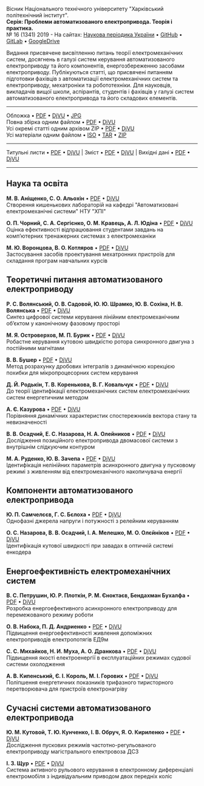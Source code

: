Вісник Національного технічного університету "Харківський політехнічний інститут".  
**Серія: Проблеми автоматизованого електропривода. Теорія і практика.**  
№ 16 (1341) 2019 - На сайтах: [Наукова періодика України](http://journals.uran.ua/index.php/2079-8024/issue/view/13388/) • [GitHub](http://paepmag.github.io/magazine/2019_16_1341) • [GitLab](http://paepmag.gitlab.io/magazine/2019_16_1341) • [GoogleDrive](http://drive.google.com/drive/folders/1_0JW9v4kSBQvrOm23mI0o6vn3UbcEy8v)

Видання присвячене висвітленню питань теорії електромеханічних систем, досягнень в галузі систем керування автоматизованого електроприводу та його компонентів, енергозбереженню засобами електроприводу.
Публікуються статті, що присвячені питанням підготовки фахівців з автоматизації електромеханічних систем та електроприводу, мехатроніки та робототехніки.
Для науковців, викладачів вищої школи, аспірантів, студентів і фахівців у галузі систем автоматизованого електропривода та його складових елементів.

---

Обложка • [PDF][CoverPDF] • [DjVU][CoverDjVU] • [JPG][CoverJPG]  
Повна збірка одним файлом • [PDF][fullPDF] • [DjVU][fullDjVU]  
Усі окремі статті одним архівом ZIP • [PDF][zipPDF] • [DjVU][zipDjVU]  
Усі матеріали одним файлом • [ISO][isoALL] • [TAR][tarALL] • [ZIP][zipALL]

---

Титульні листи • [PDF][p001] • [DjVU][d001] | Зміст • [PDF][p19] • [DjVU][d19] | Вихідні дані • [PDF][p20] • [DjVU][d20] 

---

## Наука та освіта ##

**М. В. Аніщенко, С. О. Альохін** • [PDF][p01] • [DjVU][d01]  
Створення кишенькових лабораторій на кафедрі "Автоматизовані електромеханічні системи" НТУ "ХПІ"

**О. П. Чорний, С. А. Сергієнко, О. М. Кравець, А. Л. Юдiна** • [PDF][p02] • [DjVU][d02]  
Оцінка ефективності відпрацювання студентами завдань на комп’ютерних тренажерних системах з електромеханіки

**М. Ю. Воронцова, В. О. Котляров** • [PDF][p03] • [DjVU][d03]  
Застосування засобів проектування мехатронних пристроїв для складання програм навчальних курсів

## Теоретичні питання автоматизованого електроприводу ##

**Р. С. Волянський, О. В. Садовой, Ю. Ю. Шрамко, Ю. В. Сохіна, Н. В. Волянська** • [PDF][p04] • [DjVU][d04]  
Синтез цифрової системи керування лінійним електромеханічним об’єктом у канонічному фазовому просторі

**М. Я. Островерхов, М. П. Бурик** • [PDF][p05] • [DjVU][d05]  
Робастне керування кутовою швидкістю ротора синхронного двигуна з постійними магнітами

**В. В. Бушер** • [PDF][p06] • [DjVU][d06]  
Метод розрахунку дробових інтегралів з динамічною корекцією похибки для мікропроцесорних систем керування

**Д. Й. Родькін, Т. В. Коренькова, В. Г. Ковальчук** • [PDF][p07] • [DjVU][d07]  
До теорії ідентифікації електромеханічних систем електромеханічних систем енергетичним методом

**А. Є. Казурова** • [PDF][p08] • [DjVU][d08]  
Порівняння динамічних характеристик спостережників вектора стану та невизначеності

**В. В. Осадчий, Е. С. Назарова, Н. А. Олейников** • [PDF][p09] • [DjVU][d09]  
Дослідження позиційного електропривода двомасової системи з внутрішнім слідкуючим контуром

**М. А. Руденко, Ю. В. Зачепа** • [PDF][p10] • [DjVU][d10]  
Ідентифікація нелінійних параметрів асинхронного двигуна у пусковому режимі з живленням від електромеханічного накопичувача енергії

## Компоненти автоматизованого електропривода ##

**Ю. П. Самчелєєв, Г. С. Бєлоха** • [PDF][p11] • [DjVU][d11]  
Однофазні джерела напруги і потужності з релейним керуванням

**О. С. Назарова, В. В. Осадчий, І. А. Мелешко, М. О. Олєйніков** • [PDF][p12] • [DjVU][d12]  
Ідентифікація кутової швидкості при завадах в оптичній системі енкодера

## Енергоефективність електромеханічних систем ##

**В. С. Петрушин, Ю. Р. Плоткін, Р. М. Єноктаєв, Бендахман Бухалфа** • [PDF][p13] • [DjVU][d13]  
Розробка енергоефективного асинхронного електроприводу для перемежованого режиму роботи

**О. В. Набока, П. Д. Андриенко** • [PDF][p14] • [DjVU][d14]  
Підвищення енергоефективності живлення допоміжних електроприводів електропотягів ЕД9м

**С. С. Михайков, Н. И. Муха, А. О. Дранкова** • [PDF][p15] • [DjVU][d15]  
Підвищення якості електроенергії в експлуатаційних режимах судової системи охолодження

**А. В. Кипенський, Є. І. Король, М. І. Горових** • [PDF][p16] • [DjVU][d16]  
Поліпшення енергетичних показників трифазного тиристорного перетворювача для пристроїв електронагріву

## Сучасні системи автоматизованого електропривода ##

**Ю. М. Кутовой, Т. Ю. Кунченко, І. В. Обруч, Я. О. Кириленко** • [PDF][p17] • [DjVU][d17]  
Дослідження пускових режимів частотно-регульованого електроприводу магістрального електровоза ДС3

**І. З. Щур** • [PDF][p18] • [DjVU][d18]  
Система активного рульового керування в електронному диференціалі електромобіля з індивідуальним приводом двох передніх коліс

[CoverPDF]: paep2019_16_1341_cover.pdf
[CoverDjVU]: paep2019_16_1341_cover.djvu
[CoverJPG]: paep2019_16_1341_cover.jpg
[fullPDF]: paep2019_16_1341.pdf
[fullDjVU]: paep2019_16_1341.djvu
[zipPDF]: paep2019_16_1341_pdf.zip
[zipDjVU]: paep2019_16_1341_djvu.zip
[isoALL]: paep2019_16_1341.iso
[zipALL]: paep2019_16_1341.zip
[tarALL]: paep2019_16_1341.tar.gz
[p001]:  pdf/00_1_Titul.pdf
[d001]: djvu/00_1_Titul.djvu
[p00]:  pdf/00_Greeting.pdf
[d00]: djvu/00_Greeting.djvu
[p01]:  pdf/01_AnishchenkoAlekhin.pdf
[d01]: djvu/01_AnishchenkoAlekhin.djvu
[p02]:  pdf/02_ChornyiSerhiienkoKravetcYudina.pdf
[d02]: djvu/02_ChornyiSerhiienkoKravetcYudina.djvu
[p03]:  pdf/03_VorontsovaKotlyarov.pdf
[d03]: djvu/03_VorontsovaKotlyarov.djvu
[p04]:  pdf/04_VolianskySadovoyShramkoSokhinaVolianskaya.pdf
[d04]: djvu/04_VolianskySadovoyShramkoSokhinaVolianskaya.djvu
[p05]:  pdf/05_OstroverkhovBuryk.pdf
[d05]: djvu/05_OstroverkhovBuryk.djvu
[p06]:  pdf/06_Busher.pdf
[d06]: djvu/06_Busher.djvu
[p07]:  pdf/07_RodkinKorenkovaKovalchuk.pdf
[d07]: djvu/07_RodkinKorenkovaKovalchuk.djvu
[p08]:  pdf/08_Kazurova.pdf
[d08]: djvu/08_Kazurova.djvu
[p09]:  pdf/09_OsadchyyNazarovaOleinikov.pdf
[d09]: djvu/09_OsadchyyNazarovaOleinikov.djvu
[p10]:  pdf/10_RudenkoZachepa.pdf
[d10]: djvu/10_RudenkoZachepa.djvu
[p11]:  pdf/11_SamcheleevBielokha.pdf
[d11]: djvu/11_SamcheleevBielokha.djvu
[p12]:  pdf/12_NazarovaOsadchyyMeleshkoOleinikov.pdf
[d12]: djvu/12_NazarovaOsadchyyMeleshkoOleinikov.djvu
[p13]:  pdf/13_PetrushynPlotkinYenoktaievBendahmaneBoukhalfa.pdf
[d13]: djvu/13_PetrushynPlotkinYenoktaievBendahmaneBoukhalfa.djvu
[p14]:  pdf/14_NabokaAndrienko.pdf
[d14]: djvu/14_NabokaAndrienko.djvu
[p15]:  pdf/15_MikhaykovMukhaDrankova.pdf
[d15]: djvu/15_MikhaykovMukhaDrankova.djvu
[p16]:  pdf/16_KipenskyiKorolGorovykh.pdf
[d16]: djvu/16_KipenskyiKorolGorovykh.djvu
[p17]:  pdf/17_KutovojKunchenkoObruchKyrylenko.pdf
[d17]: djvu/17_KutovojKunchenkoObruchKyrylenko.djvu
[p18]:  pdf/18_Shchur.pdf
[d18]: djvu/18_Shchur.djvu
[p19]:  pdf/19_Contents.pdf
[d19]: djvu/19_Contents.djvu
[p20]:  pdf/20_Imprint.pdf
[d20]: djvu/20_Imprint.djvu
